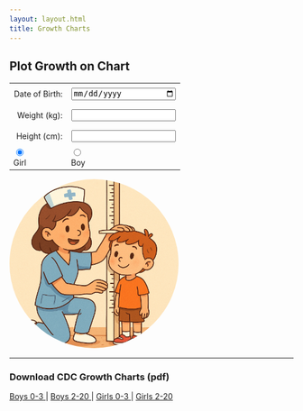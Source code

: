 ```yaml
---
layout: layout.html
title: Growth Charts
---
```

<h2>Plot Growth on Chart</h3>

<form id="input-section">
  <table style="margin: 0 auto; border-collapse: collapse;">
    <tr>
      <td style="text-align: right; padding: 0.5rem;"><label for="dob">Date of Birth:</label></td>
      <td style="padding: 0.5rem;"><input type="date" id="dob" oninput="checkFormCompletion()"></td>
    </tr>
    <tr>
      <td style="text-align: right; padding: 0.5rem;"><label for="weight">Weight (kg):</label></td>
      <td style="padding: 0.5rem;"><input type="number" id="weight" step="0.01" oninput="checkFormCompletion()"></td>
    </tr>
    <tr>
      <td style="text-align: right; padding: 0.5rem;"><label for="height">Height (cm):</label></td>
      <td style="padding: 0.5rem;"><input type="number" id="height" step="1" oninput="checkFormCompletion()"></td>
    </tr>
    <tr>  
      <td>
        <input type="radio" name="sex" value="girl" id="girl" checked>
        <br>
        <label for="girl">Girl</label>
      </td>
      <td>
        <input type="radio" name="sex" value="boy" id="boy">
        <br>
        <label for="boy">Boy</label>
      </tr>
  </table>
  <div style="text-align: center; padding-top: 1rem;">
    <button id="calc-btn" style="display: none;">Plot</button>
  </div>
</form>


<div class="results" id="age-output" style="display: none"></div>

<img style="border-radius: 50%; width: 300px;" id ="cartoon" src="/assets/images/nurseandchild.png">

<div id="growth-chart" style="display: none; margin-top: 1em; position: relative; max-width: 100%; border: 1px solid #ccc;">
  <img id="growth-chart-img" src="" alt="Growth Chart" style="width: 100%; display: block;">
  <canvas id="growth-canvas" style="position: absolute; top: 0; left: 0;"></canvas>
</div>


<script>
function calculateAge(event) {
  if (event) event.preventDefault();
  const dob = new Date(document.getElementById("dob").value); 
  const refDate = new Date() 
  const weightKg = parseFloat(document.getElementById("weight").value);
  const heightCm = parseFloat(document.getElementById("height").value);

  if (isNaN(dob) || isNaN(refDate)) {
    document.getElementById("age-output").textContent = "Please enter valid dates.";
    return;
  }

  // Calculate age in years, months, and days
  let ageYears = refDate.getFullYear() - dob.getFullYear();
  let ageMonths = refDate.getMonth() - dob.getMonth();
  let ageDays = refDate.getDate() - dob.getDate();

  if (ageDays < 0) {
    ageMonths--;
    ageDays += new Date(refDate.getFullYear(), refDate.getMonth(), 0).getDate();
  }

  if (ageMonths < 0) {
    ageYears--;
    ageMonths += 12;
  }

// Determine sex
const sex = document.querySelector('input[name="sex"]:checked').value;

// Compute decimal age
const decimalAge = ageYears + ageMonths / 12 + ageDays / 365.25;

if (decimalAge > 20 || decimalAge < 0) {
  const ageOutput = document.getElementById("age-output");
  ageOutput.textContent = "Age must be 0-20 years.";
  ageOutput.style.display = "block";

  // Hide chart and return early
  document.getElementById("growth-chart").style.display = "none";
  return;
}

const ageOutput = document.getElementById("age-output");
ageOutput.textContent = `Age: ${ageYears} years, ${ageMonths} months, ${ageDays} days`;
ageOutput.style.display = "block";


// Determine image path
let imgPath = "";

if (sex === "girl") {
  imgPath = decimalAge < 3 ? "/assets/images/growthF03.png" : "/assets/images/growthF220.png";
} else {
  imgPath = decimalAge < 3 ? "/assets/images/growthM03.png" : "/assets/images/growthM220.png";
}

// Display image
const chartDiv = document.getElementById("growth-chart");
const chartImg = document.getElementById("growth-chart-img");
chartImg.onload = () => {
  plotGrowthPoint(decimalAge, weightKg, heightCm, sex, chartImg);
};

chartImg.src = imgPath;
chartDiv.style.display = "block";
document.getElementById("cartoon").style.display = "none";

}

// Show or hide custom plot date input
document.querySelectorAll('input[name="plot-date-mode"]').forEach(radio => {
  radio.addEventListener('change', () => {
    document.getElementById("plot-date").style.display = 
      radio.value === "custom" ? "inline-block" : "none";
  });
});


function checkFormCompletion() {
  const height = document.getElementById("height").value;
  const weight = document.getElementById("weight").value;
  const dob = document.getElementById("dob").value;
  const button = document.getElementById("calc-btn");

  if ((height || weight) && dob) {
    button.style.display = "inline-block";
  } else {
    button.style.display = "none";
  }
}

function mapValueToPixels(value, fromMin, fromMax, toMin, toMax) {
  const ratio = (value - fromMin) / (fromMax - fromMin);
  return toMin + ratio * (toMax - toMin);
}

function mapAgeToX_under3(ageMonths) {
  return mapValueToPixels(ageMonths, 0, 36, 305, 1368);
}

function mapWeightToY_under3(weightKg) {
  return mapValueToPixels(weightKg, 1.4, 22, 2000, 286);
}

function mapHeightToY_under3(heightCm) {
  return mapValueToPixels(heightCm, 37, 106, 1418, 268);
}

function mapAgeToX_2to20(ageYears) {
  return mapValueToPixels(ageYears, 2, 20, 302, 1376);
}

function mapWeightToY_2to20(weightKg) {
  return mapValueToPixels(weightKg, 6, 110, 2000, 835);
}

function mapHeightToY_2to20(heightCm) {
  return mapValueToPixels(heightCm, 75, 195, 1618, 274);
}

function getMappingFunctions(sex, decimalAge) {
  const useUnder3 = decimalAge < 3;

  return {
    mapAgeToX: useUnder3 ? mapAgeToX_under3 : mapAgeToX_2to20,
    mapWeightToY: useUnder3 ? mapWeightToY_under3 : mapWeightToY_2to20,
    mapHeightToY: useUnder3 ? mapHeightToY_under3 : mapHeightToY_2to20,
    imagePath: `/assets/images/growth${sex === 'girl' ? 'F' : 'M'}${useUnder3 ? '03' : '220'}.png`,
    ageUnit: useUnder3 ? "months" : "years"
  };
}


function drawCross(ctx, x, y, size = 10, color = "black") {
  ctx.strokeStyle = color;
  ctx.lineWidth = 5;
  ctx.beginPath();
  ctx.moveTo(x - size, y - size);
  ctx.lineTo(x + size, y + size);
  ctx.moveTo(x + size, y - size);
  ctx.lineTo(x - size, y + size);
  ctx.stroke();
}

function plotGrowthPoint(ageYearsDecimal, weightKg, heightCm, sex, img) {
  const { mapAgeToX, mapWeightToY, mapHeightToY, imagePath, ageUnit } =
    getMappingFunctions(sex, ageYearsDecimal);

  const ageX = mapAgeToX(ageUnit === "months" ? ageYearsDecimal * 12 : ageYearsDecimal);
  const weightY = !isNaN(weightKg) ? mapWeightToY(weightKg) : null;
  const heightY = !isNaN(heightCm) ? mapHeightToY(heightCm) : null;

  const canvas = document.getElementById("growth-canvas");
  const ctx = canvas.getContext("2d");

  canvas.width = img.naturalWidth;
  canvas.height = img.naturalHeight;

  canvas.style.width = img.width + "px";
  canvas.style.height = img.height + "px";

  ctx.clearRect(0, 0, canvas.width, canvas.height);

  if (weightY !== null) drawCross(ctx, ageX, weightY, 12, "black");
  if (heightY !== null) drawCross(ctx, ageX, heightY, 12, "black");
}

document.getElementById("calc-btn").addEventListener("click", calculateAge);

</script>

<style>

#dob {
  min-width: 180px;
  max-width: 180px;
}

#growth-canvas {
  position: absolute;
  top: 0;
  left: 0;
  pointer-events: none; /* prevent blocking clicks */
}

</style>


<hr>
<h3>Download CDC Growth Charts (pdf)</h3>

<div class="results">
<a href="/assets/pdf/growthM0-3.pdf">Boys 0-3 </a>|
<a href="/assets/pdf/growthM2-20.pdf">Boys 2-20 </a>|
<a href="/assets/pdf/growthF0-3.pdf">Girls 0-3 </a>|
<a href="/assets/pdf/growthF2-20.pdf">Girls 2-20 </a>
</div>